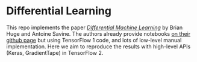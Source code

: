 # Differential Learning
This repo implements the paper [*Differential Machine Learning*](https://arxiv.org/abs/2005.02347) by Brian Huge and Antoine Savine. The authors already provide notebooks [on their github page](https://github.com/differential-machine-learning) but using TensorFlow 1 code, and lots of low-level manual implementation. Here we aim to reproduce the results with high-level APIs (Keras, GradientTape) in TensorFlow 2.

